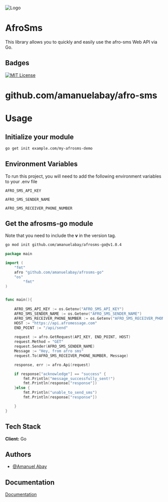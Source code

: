 ![Logo](https://www.afromessage.com/assets/images/logo.png) 

# AfroSms

This library allows you to quickly and easily use the afro-sms Web API via Go.

## Badges  
[![MIT License](https://img.shields.io/badge/License-MIT-green.svg)](https://choosealicense.com/licenses/mit/)  

# github.com/amanuelabay/afro-sms


# Usage

## Initialize your module

~~~bash
go get init example.com/my-afrosms-demo
~~~

## Environment Variables  

To run this project, you will need to add the following environment variables to your .env file  

`AFRO_SMS_API_KEY`  

`AFRO_SMS_SENDER_NAME` 

`AFRO_SMS_RECEIVER_PHONE_NUMBER` 

## Get the afrosms-go module

Note that you need to include the **v** in the version tag.

~~~bash
go mod init github.com/amanuelabay/afrosms-go@v1.0.4
~~~


~~~go
package main

import (
	"fmt"
	afro "github.com/amanuelabay/afrosms-go"
	"os"
        "fmt"
)


func main(){
    
    AFRO_SMS_API_KEY := os.Getenv("AFRO_SMS_API_KEY")
    AFRO_SMS_SENDER_NAME := os.Getenv("AFRO_SMS_SENDER_NAME")
    AFRO_SMS_RECEIVER_PHONE_NUMBER := os.Getenv("AFRO_SMS_RECEIVER_PHONE_NUMBER")
    HOST := "https://api.afromessage.com"
    END_POINT := "/api/send"
    
    request := afro.GetRequest(API_KEY, END_POINT, HOST)
    request.Method = "GET"
    request.Sender(AFRO_SMS_SENDER_NAME)
    Message := "Hey, from afro sms"
    request.To(AFRO_SMS_RECEIVER_PHONE_NUMBER, Message)

	response, err := afro.Api(request)

    if response["acknowledge"] == "success" {
        fmt.Println("message_successfully_sent!")
        fmt.Println(response["response"])
    }else {
        fmt.Println("unable_to_send_sms")
        fmt.Println(response["response"])

    }
}
~~~


## Tech Stack  
**Client:** Go 


## Authors  
- [@Amanuel Abay](https://www.github.com/amanuelabay) 

## Documentation  
[Documentation](https://www.afromessage.com/developers)